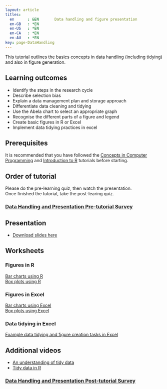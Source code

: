 ```yaml
---
layout: article
titles:
  en      : &EN       Data handling and figure presentation
  en-GB   : *EN
  en-US   : *EN
  en-CA   : *EN
  en-AU   : *EN
key: page-DataHandling
---
```


This tutorial outlines the basics concepts in data handling (including tidying) and also in figure generation.<br>
## Learning outcomes
* Identify the steps in the research cycle
* Describe selection bias
* Explain a data management plan and storage approach
* Differentiate data cleaning and tidying
* Use the Abela chart to select an appropriate graph
* Recognise the different parts of a figure and legend
* Create basic figures in R or Excel
* Implement data tidying practices in excel

## Prerequisites
It is recommended that you have followed the [Concepts in Computer Programming](https://conmeehan.github.io/PathogenDataCourse/ConceptsInComputerProgramming) and [Introduction to R](https://conmeehan.github.io/PathogenDataCourse/IntroToR) tutorials before starting.

## Order of tutorial

Please do the pre-learning quiz, then watch the presentation. <br />
Once finished the tutorial, take the post-learing quiz.<br>

### <a href="https://ntusurvey.onlinesurveys.ac.uk/data-handling-and-presentation-pre-tutorial-survey" target="_blank">Data Handling and Presentation Pre-tutorial Survey</a>

## Presentation
* [Download slides here](https://conmeehan.github.io/PathogenDataCourse/SlideSets/DataHandlingAndPresentation.pptx)

## Worksheets
### Figures in R
[Bar charts using R](https://conmeehan.github.io/PathogenDataCourse/Worksheets/BarChartsR)<br />
[Box plots using R](https://conmeehan.github.io/PathogenDataCourse/Worksheets/BoxPlotsR)<br />

### Figures in Excel
[Bar charts using Excel](https://conmeehan.github.io/PathogenDataCourse/Worksheets/BarChartsExcel)<br />
[Box plots using Excel](https://conmeehan.github.io/PathogenDataCourse/Worksheets/BoxPlotsExcel)<br />

### Data tidying in Excel
[Example data tidying and figure creation tasks in Excel](https://conmeehan.github.io/PathogenDataCourse/Worksheets/DataTidyingExcel)<br />
## Additional videos
*	[An understanding of tidy data](https://www.youtube.com/watch?v=KW1laBLEiw0 )
* [Tidy data in R](https://r4ds.had.co.nz/tidy-data.html)

### <a href="https://ntusurvey.onlinesurveys.ac.uk/data-handling-and-presentation-post-tutorial-survey" target="_blank">Data Handling and Presentation Post-tutorial Survey</a>
